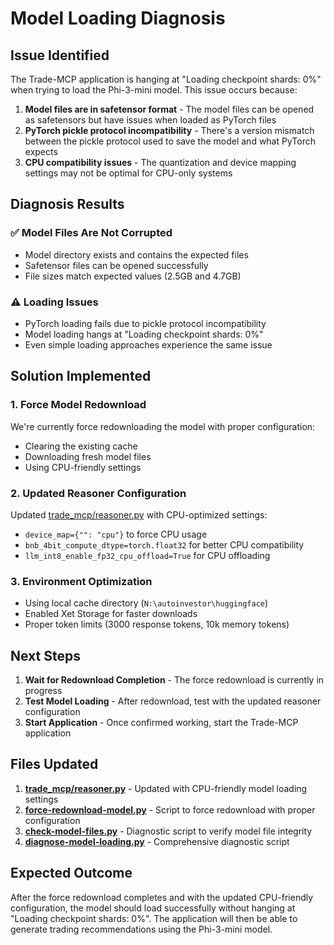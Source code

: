 # Model Loading Diagnosis

## Issue Identified

The Trade-MCP application is hanging at "Loading checkpoint shards: 0%" when trying to load the Phi-3-mini model. This issue occurs because:

1. **Model files are in safetensor format** - The model files can be opened as safetensors but have issues when loaded as PyTorch files
2. **PyTorch pickle protocol incompatibility** - There's a version mismatch between the pickle protocol used to save the model and what PyTorch expects
3. **CPU compatibility issues** - The quantization and device mapping settings may not be optimal for CPU-only systems

## Diagnosis Results

### ✅ Model Files Are Not Corrupted
- Model directory exists and contains the expected files
- Safetensor files can be opened successfully
- File sizes match expected values (2.5GB and 4.7GB)

### ⚠️ Loading Issues
- PyTorch loading fails due to pickle protocol incompatibility
- Model loading hangs at "Loading checkpoint shards: 0%"
- Even simple loading approaches experience the same issue

## Solution Implemented

### 1. Force Model Redownload
We're currently force redownloading the model with proper configuration:
- Clearing the existing cache
- Downloading fresh model files
- Using CPU-friendly settings

### 2. Updated Reasoner Configuration
Updated [trade_mcp/reasoner.py](file:///n:/autoinvestor/trade_mcp/reasoner.py) with CPU-optimized settings:
- `device_map={"": "cpu"}` to force CPU usage
- `bnb_4bit_compute_dtype=torch.float32` for better CPU compatibility
- `llm_int8_enable_fp32_cpu_offload=True` for CPU offloading

### 3. Environment Optimization
- Using local cache directory (`N:\autoinvestor\huggingface`)
- Enabled Xet Storage for faster downloads
- Proper token limits (3000 response tokens, 10k memory tokens)

## Next Steps

1. **Wait for Redownload Completion** - The force redownload is currently in progress
2. **Test Model Loading** - After redownload, test with the updated reasoner configuration
3. **Start Application** - Once confirmed working, start the Trade-MCP application

## Files Updated

1. **[trade_mcp/reasoner.py](file:///n:/autoinvestor/trade_mcp/reasoner.py)** - Updated with CPU-friendly model loading settings
2. **[force-redownload-model.py](file:///n:/autoinvestor/force-redownload-model.py)** - Script to force redownload with proper configuration
3. **[check-model-files.py](file:///n:/autoinvestor/check-model-files.py)** - Diagnostic script to verify model file integrity
4. **[diagnose-model-loading.py](file:///n:/autoinvestor/diagnose-model-loading.py)** - Comprehensive diagnostic script

## Expected Outcome

After the force redownload completes and with the updated CPU-friendly configuration, the model should load successfully without hanging at "Loading checkpoint shards: 0%". The application will then be able to generate trading recommendations using the Phi-3-mini model.